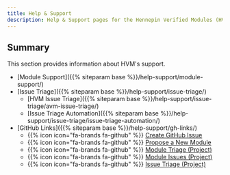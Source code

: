 ```yaml
---
title: Help & Support
description: Help & Support pages for the Hennepin Verified Modules (HVM) program
---
```


## Summary

This section provides information about HVM's support.

- [Module Support]({{% siteparam base %}}/help-support/module-support/)
- [Issue Triage]({{% siteparam base %}}/help-support/issue-triage/)
  - [HVM Issue Triage]({{% siteparam base %}}/help-support/issue-triage/avm-issue-triage/)
  - [Issue Triage Automation]({{% siteparam base %}}/help-support/issue-triage/issue-triage-automation/)
- [GitHub Links]({{% siteparam base %}}/help-support/gh-links/)
  - {{% icon icon="fa-brands fa-github" %}} [Create GitHub Issue](https://github.com/johnknutsonhc/Hennepin-Verified-Modules/issues)
  - {{% icon icon="fa-brands fa-github" %}} [Propose a New Module](https://aka.ms/HVM/ModuleProposal)
  - {{% icon icon="fa-brands fa-github" %}} [Module Triage (Project)](https://aka.ms/HVM/ModuleTriage)
  - {{% icon icon="fa-brands fa-github" %}} [Module Issues (Project)](https://aka.ms/HVM/ModuleIssues)
  - {{% icon icon="fa-brands fa-github" %}} [Issue Triage (Project)](https://aka.ms/HVM/IssueTriage)
